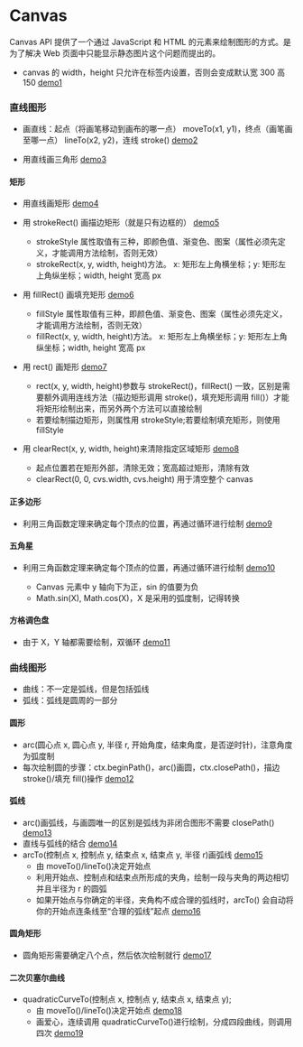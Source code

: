 # Canvas

Canvas API 提供了一个通过 JavaScript 和 HTML 的<canvas>元素来绘制图形的方式。是为了解决 Web 页面中只能显示静态图片这个问题而提出的。

-   canvas 的 width，height 只允许在标签内设置，否则会变成默认宽 300 高 150 [demo1](https://github.com/YaliixxG/Canvas/blob/main/demo1.html)

### 直线图形

-   画直线：起点（将画笔移动到画布的哪一点） moveTo(x1, y1)，终点（画笔画至哪一点） lineTo(x2, y2)，连线 stroke() [demo2](https://github.com/YaliixxG/Canvas/blob/main/demo2.html)

-   用直线画三角形 [demo3](https://github.com/YaliixxG/Canvas/blob/main/demo3.html)

#### 矩形

-   用直线画矩形 [demo4](https://github.com/YaliixxG/Canvas/blob/main/demo4.html)

-   用 strokeRect() 画描边矩形（就是只有边框的） [demo5](https://github.com/YaliixxG/Canvas/blob/main/demo5.html)

    -   strokeStyle 属性取值有三种，即颜色值、渐变色、图案（属性必须先定义，才能调用方法绘制，否则无效）
    -   strokeRect(x, y, width, height)方法。 x: 矩形左上角横坐标；y: 矩形左上角纵坐标；width, height 宽高 px

-   用 fillRect() 画填充矩形 [demo6](https://github.com/YaliixxG/Canvas/blob/main/demo6.html)

    -   fillStyle 属性取值有三种，即颜色值、渐变色、图案（属性必须先定义，才能调用方法绘制，否则无效）
    -   fillRect(x, y, width, height)方法。 x: 矩形左上角横坐标；y: 矩形左上角纵坐标；width, height 宽高 px

-   用 rect() 画矩形 [demo7](https://github.com/YaliixxG/Canvas/blob/main/demo7.html)

    -   rect(x, y, width, height)参数与 strokeRect()，fillRect() 一致，区别是需要额外调用连线方法（描边矩形调用 stroke()，填充矩形调用 fill()）才能将矩形绘制出来，而另外两个方法可以直接绘制
    -   若要绘制描边矩形，则属性用 strokeStyle;若要绘制填充矩形，则使用 fillStyle

-   用 clearRect(x, y, width, height)来清除指定区域矩形 [demo8](https://github.com/YaliixxG/Canvas/blob/main/demo8.html)

    -   起点位置若在矩形外部，清除无效；宽高超过矩形，清除有效
    -   clearRect(0, 0, cvs.width, cvs.height) 用于清空整个 canvas

#### 正多边形

-   利用三角函数定理来确定每个顶点的位置，再通过循环进行绘制 [demo9](https://github.com/YaliixxG/Canvas/blob/main/demo9.html)

#### 五角星

-   利用三角函数定理来确定每个顶点的位置，再通过循环进行绘制 [demo10](https://github.com/YaliixxG/Canvas/blob/main/demo10.html)

    -   Canvas 元素中 y 轴向下为正，sin 的值要为负
    -   Math.sin(X), Math.cos(X)，X 是采用的弧度制，记得转换

#### 方格调色盘

-   由于 X，Y 轴都需要绘制，双循环 [demo11](https://github.com/YaliixxG/Canvas/blob/main/demo11.html)

### 曲线图形

-   曲线：不一定是弧线，但是包括弧线
-   弧线：弧线是圆周的一部分

#### 圆形

-   arc(圆心点 x, 圆心点 y, 半径 r, 开始角度，结束角度，是否逆时针)，注意角度为弧度制
-   每次绘制圆的步骤：ctx.beginPath()，arc()画圆，ctx.closePath()，描边 stroke()/填充 fill()操作 [demo12](https://github.com/YaliixxG/Canvas/blob/main/demo12.html)

#### 弧线

-   arc()画弧线，与画圆唯一的区别是弧线为非闭合图形不需要 closePath() [demo13](https://github.com/YaliixxG/Canvas/blob/main/demo13.html)
-   直线与弧线的结合 [demo14](https://github.com/YaliixxG/Canvas/blob/main/demo14.html)
-   arcTo(控制点 x, 控制点 y, 结束点 x, 结束点 y, 半径 r)画弧线 [demo15](https://github.com/YaliixxG/Canvas/blob/main/demo15.html)
    -   由 moveTo()/lineTo()决定开始点
    -   利用开始点、控制点和结束点所形成的夹角，绘制一段与夹角的两边相切并且半径为 r 的圆弧
    -   如果开始点与你确定的半径，夹角构不成合理的弧线时，arcTo() 会自动将你的开始点连条线至“合理的弧线”起点 [demo16](https://github.com/YaliixxG/Canvas/blob/main/demo16.html)

#### 圆角矩形

-   圆角矩形需要确定八个点，然后依次绘制就行 [demo17](https://github.com/YaliixxG/Canvas/blob/main/demo17.html)

#### 二次贝塞尔曲线

-   quadraticCurveTo(控制点 x, 控制点 y, 结束点 x, 结束点 y);
    -   由 moveTo()/lineTo()决定开始点 [demo18](https://github.com/YaliixxG/Canvas/blob/main/demo18.html)
    -   画爱心，连续调用 quadraticCurveTo()进行绘制，分成四段曲线，则调用四次 [demo19](https://github.com/YaliixxG/Canvas/blob/main/demo19.html)

